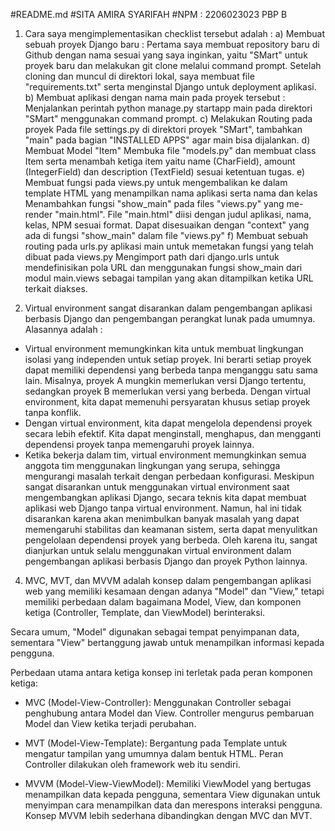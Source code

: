 #README.md
#SITA AMIRA SYARIFAH
#NPM : 2206023023
PBP B

1. Cara saya mengimplementasikan checklist tersebut adalah :
a) Membuat sebuah proyek Django baru :
   Pertama saya membuat repository baru di Github dengan nama sesuai yang saya inginkan, yaitu "SMart" untuk proyek baru dan melakukan git clone melalui command prompt. Setelah cloning dan muncul di direktori lokal, saya membuat file "requirements.txt" serta menginstal Django untuk deployment aplikasi.
b) Membuat aplikasi dengan nama main pada proyek tersebut :
   Menjalankan perintah python manage.py startapp main pada direktori "SMart" menggunakan command prompt.
c) Melakukan Routing pada proyek
   Pada file settings.py di direktori proyek "SMart", tambahkan "main" pada bagian "INSTALLED APPS" agar main bisa dijalankan.
d) Membuat Model "Item"
   Membuka file "models.py" dan membuat class Item serta menambah ketiga item yaitu name (CharField), amount (IntegerField) dan description (TextField) sesuai ketentuan tugas.
e) Membuat fungsi pada views.py untuk mengembalikan ke dalam template HTML yang menampilkan nama aplikasi serta nama dan kelas
   Menambahkan fungsi "show_main" pada files "views.py" yang me-render "main.html". File "main.html" diisi dengan judul aplikasi, nama, kelas, NPM sesuai format. Dapat disesuaikan dengan "context" yang ada di fungsi "show_main" dalam file "views.py"
f) Membuat sebuah routing pada urls.py aplikasi main untuk memetakan fungsi yang telah dibuat pada views.py
   Mengimport path dari django.urls untuk mendefinisikan pola URL dan menggunakan fungsi show_main dari modul main.views sebagai tampilan yang akan ditampilkan ketika URL terkait diakses.

3. Virtual environment sangat disarankan dalam pengembangan aplikasi berbasis Django dan pengembangan perangkat lunak pada umumnya. Alasannya adalah :
- Virtual environment memungkinkan kita untuk membuat lingkungan isolasi yang independen untuk setiap proyek. Ini berarti setiap proyek dapat memiliki dependensi yang berbeda tanpa menganggu satu sama lain. Misalnya, proyek A mungkin memerlukan versi Django tertentu, sedangkan proyek B memerlukan versi yang berbeda. Dengan virtual environment, kita dapat memenuhi persyaratan khusus setiap proyek tanpa konflik. 
- Dengan virtual environment, kita dapat mengelola dependensi proyek secara lebih efektif. Kita dapat menginstall, menghapus, dan mengganti dependensi proyek tanpa memengaruhi proyek lainnya.
- Ketika bekerja dalam tim, virtual environment memungkinkan semua anggota tim menggunakan lingkungan yang serupa, sehingga mengurangi masalah terkait dengan perbedaan konfigurasi.
Meskipun sangat disarankan untuk menggunakan virtual environment saat mengembangkan aplikasi Django, secara teknis kita dapat membuat aplikasi web Django tanpa virtual environment. Namun, hal ini tidak disarankan karena akan menimbulkan banyak masalah yang dapat memengaruhi stabilitas dan keamanan sistem, serta dapat menyulitkan pengelolaan dependensi proyek yang berbeda. Oleh karena itu, sangat dianjurkan untuk selalu menggunakan virtual environment dalam pengembangan aplikasi berbasis Django dan proyek Python lainnya. 

4. MVC, MVT, dan MVVM adalah konsep dalam pengembangan aplikasi web yang memiliki kesamaan dengan adanya "Model" dan "View," tetapi memiliki perbedaan dalam bagaimana Model, View, dan komponen ketiga (Controller, Template, dan ViewModel) berinteraksi.

Secara umum, "Model" digunakan sebagai tempat penyimpanan data, sementara "View" bertanggung jawab untuk menampilkan informasi kepada pengguna.

Perbedaan utama antara ketiga konsep ini terletak pada peran komponen ketiga:

- MVC (Model-View-Controller): Menggunakan Controller sebagai penghubung antara Model dan View. Controller mengurus pembaruan Model dan View ketika terjadi perubahan.

- MVT (Model-View-Template): Bergantung pada Template untuk mengatur tampilan yang umumnya dalam bentuk HTML. Peran Controller dilakukan oleh framework web itu sendiri.

- MVVM (Model-View-ViewModel): Memiliki ViewModel yang bertugas menampilkan data kepada pengguna, sementara View digunakan untuk menyimpan cara menampilkan data dan merespons interaksi pengguna. Konsep MVVM lebih sederhana dibandingkan dengan MVC dan MVT.

